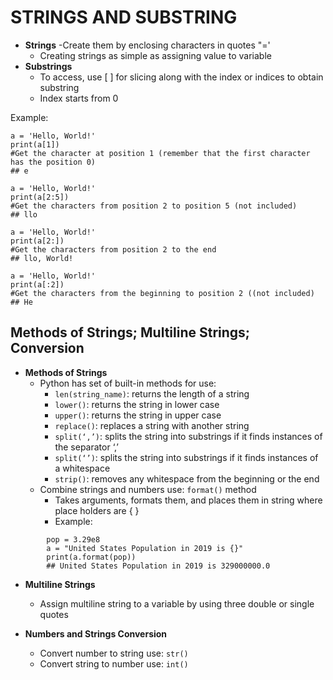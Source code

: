 # STRINGS AND SUBSTRING

- **Strings**
    -Create them by enclosing characters in quotes
		"='
    - Creating strings as simple as assigning value to variable
- **Substrings**
    - To access, use [ ] for slicing along with the index or indices to obtain substring
    - Index starts from 0
    
Example:
~~~
a = 'Hello, World!'
print(a[1]) 
#Get the character at position 1 (remember that the first character has the position 0)
## e

a = 'Hello, World!'
print(a[2:5])
#Get the characters from position 2 to position 5 (not included)
## llo

a = 'Hello, World!'
print(a[2:])
#Get the characters from position 2 to the end
## llo, World!

a = 'Hello, World!'
print(a[:2])
#Get the characters from the beginning to position 2 ((not included)
## He
~~~

## Methods of Strings; Multiline Strings; Conversion

- **Methods of Strings**
	- Python has set of built-in methods for use:
		- `len(string_name)`: returns the length of a string
		- `lower()`: returns the string in lower case
		- `upper()`: returns the string in upper case
		- `replace()`: replaces a string with another string
		- `split(‘,’)`: splits the string into substrings if it finds instances of the separator ‘,’
		- `split(‘’)`: splits the string into substrings if it finds instances of a whitespace
		- `strip()`: removes any whitespace from the beginning or the end
	- Combine strings and numbers use: `format()` method
		- Takes arguments, formats them, and places them in string where place holders are { }
		- Example:
~~~			
		pop = 3.29e8
		a = "United States Population in 2019 is {}"
		print(a.format(pop))
		## United States Population in 2019 is 329000000.0
~~~

- **Multiline Strings**
    - Assign multiline string to a variable by using three double or single quotes

- **Numbers and Strings Conversion**
    - Convert number to string use: `str()`
    - Convert string to number use: `int()`
